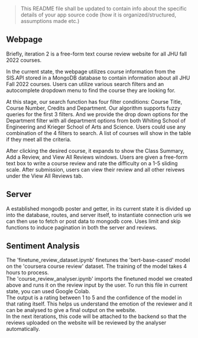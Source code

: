 > This README file shall be updated to contain info about the specific details of your app source code (how it is organized/structured, assumptions made etc.)

## Webpage 
Briefly, iteration 2 is a free-form text course review website for all JHU fall 2022 courses.

In the current state, the webpage utilizes course information from the SIS.API stored in a MongoDB database to contain information about all JHU Fall 2022 courses. Users can utilize various search filters and an autocomplete dropdown menu to find the course they are looking for.

At this stage, our search function has four filter conditions: Course Title, Course Number, Credits and Department. Our algorithm supports fuzzy queries for the first 3 filters. And we provide the drop down options for the Department filter with all department options from both Whiting School of Engineering and Krieger School of Arts and Science. Users could use any combination of the 4 filters to search. A list of courses will show in the table if they meet all the criteria.

After clicking the desired course, it expands to show the Class Summary, Add a Review, and View All Reviews windows. Users are given a free-form text box to write a course review and rate the difficulty on a 1-5 sliding scale. After submission, users can view their review and all other reivews under the View All Reviews tab.

## Server
A established mongodb poster and getter, in its current state it is divided up into the database, routes, and server itself, to instantiate connection uris we can then use to fetch or post data to mongodb core. Uses limit and skip functions to induce pagination in both the server and reviews.

## Sentiment Analysis 
The 'finetune_review_dataset.ipynb' finetunes the 'bert-base-cased' model on the 'coursera course review' dataset. The training of the model takes 4 hours to process.  
The 'course_review_analyser.ipynb' imports the finetuned model we created above and runs it on the review input by the user. To run this file in current state, you can used Google Colab.  
The output is a rating between 1 to 5 and the confidence of the model in that rating itself. This helps us understand the emotion of the reviewer and it can be analysed to give a final output on the website.  
In the next iterations, this code will be attached to the backend so that the reviews uploaded on the website will be reviewed by the analyser automatically.



